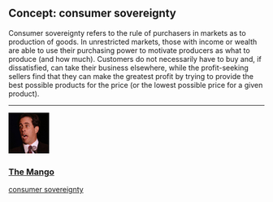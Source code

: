 ## Concept: consumer sovereignty

Consumer sovereignty refers to the rule of purchasers in markets as to production of goods. In unrestricted markets, those with income or wealth are able to use their purchasing power to motivate producers as what to produce (and how much). Customers do not necessarily have to buy and, if dissatisfied, can take their business elsewhere, while the profit-seeking sellers find that they can make the greatest profit by trying to provide the best possible products for the price (or the lowest possible price for a given product).

<hr>
<div class="clip-listing">
<img src="media/icons/mango.jpg" alt="The Mango icon">

### [The Mango](../../clip/37/)

[consumer sovereignty](/concept/consumer-sovereignty/)
</div>

